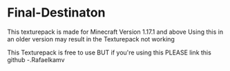 # Final-Destinaton
This texturepack is made for Minecraft Version 1.17.1 and above
Using this in an older version may result in the Texturepack not working

This Texturepack is free to use BUT if you're using this PLEASE link this github
-.Rafaelkamv
